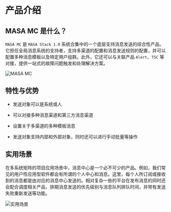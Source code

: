 # 产品介绍

## MASA MC 是什么？

`MASA MC` 是 `MASA Stack 1.0` 系统合集中的一个底层支持消息发送的综合性产品。它担任全局消息系统的支持者，支持多渠道的配置和消息发送规则的配置，并可以配置多种消息模板以及特定用户组群。此外，它还可以与关联产品 `Alert`、`TSC` 等对接，提供一站式的故障问题触发和处理解决方案。

![MASA MC](https://cdn.masastack.com/stack/doc/mc/introduce.png)

## 特性与优势

- 发送对象可以是系统或人

- 可以对接多种消息渠道和第三方消息渠道

- 设置关于多渠道的多种模板消息

- 发送对象支持内部和外部对象，同时还可以进行手动批量等操作

## 实用场景

在多系统矩阵的项目应用场景中，消息中心是一个必不可少的产品。例如，我们常见的用户性应用型软件都会有所谓的个人中心和消息。这里，每个人所订阅或接收到的消息都是由对应的消息中心发送的。相对复杂一些的平台在发布消息的同时还会配合调度相关产品，排期消息发送的优先级别与消息队列排队时间，并带有发送失败重新发送等功能。

![实用场景](https://cdn.masastack.com/stack/doc/mc/introduce-1.png)
